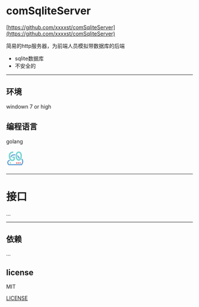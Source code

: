 # comSqliteServer

[https://github.com/xxxxst/comSqliteServer](https://github.com/xxxxst/comSqliteServer)

简易的http服务器，为前端人员模拟带数据库的后端

- sqlite数据库
- 不安全的

---

## 环境

windown 7 or high

## 编程语言

golang

<img src="./doc/icon.png"/>

---
# 接口

...

---

## 依赖

...

## license

MIT

[LICENSE](./LICENSE)
